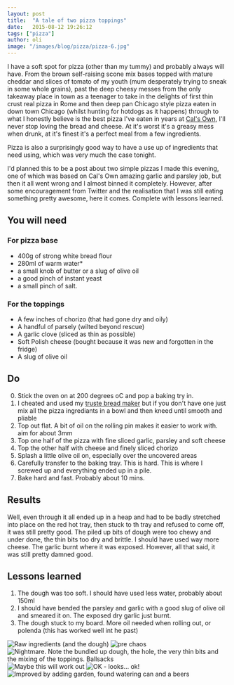 ```yaml
---
layout: post
title:  "A tale of two pizza toppings"
date:   2015-08-12 19:26:12
tags: ["pizza"]
author: oli
image: "/images/blog/pizza/pizza-6.jpg"
---
```


I have a soft spot for pizza (other than my tummy) and probably always will have.  From the brown self-raising scone mix bases topped with mature cheddar and slices of tomato of my youth (mum desperately trying to sneak in some whole grains), past the deep cheesy messes from the only takeaway place in town as a teenager to take in the delights of first thin crust real pizza in Rome and then deep pan Chicago style pizza eaten in down town Chicago (whilst hunting for hotdogs as it happens) through to what I honestly believe is the best pizza I've eaten in years at [Cal's Own](http://www.calsown.co.uk/), I'll never stop loving the bread and cheese.  At it's worst it's a greasy mess when drunk, at it's finest it's a perfect meal from a few ingredients.

Pizza is also a surprisingly good way to have a use up of ingredients that need using, which was very much the case tonight.

I'd planned this to be a post about two simple pizzas I made this evening, one of which was based on Cal's Own amazing garlic and parsley job, but then it all went wrong and I almost binned it completely.  However, after some encouragement from Twitter and the realisation that I was still eating something pretty awesome, here it comes.  Complete with lessons learned.


## You will need

### For pizza base
* 400g of strong white bread flour
* 280ml of warm water*
* a small knob of butter or a slug of olive oil
* a good pinch of instant yeast
* a small pinch of salt.

### For the toppings
* A few inches of chorizo (that had gone dry and oily)
* A handful of parsely (wilted beyond rescue)
* A garlic clove (sliced as thin as possible)
* Soft Polish cheese (bought because it was new and forgotten in the fridge)
* A slug of olive oil

## Do

0. Stick the oven on at 200 degrees oC and pop a baking try in.
1. I cheated and used my [truste bread maker](http://amzn.to/1IHek6v) but if you don't have one just mix all the pizza ingrediants in a bowl and then kneed until smooth and pliable
2. Top out flat. A bit of oil on the rolling pin makes it easier to work with.  aim for about 3mm
3. Top one half of the pizza with fine sliced garlic, parsley and soft cheese
4. Top the other half with cheese and finely sliced chorizo
5. Splash a little olive oil on, especially over the uncovered areas
6. Carefully transfer to the baking tray.  This is hard. This is where I screwed up and everything ended up in a pile.
8. Bake hard and fast.  Probably about 10 mins.

## Results

Well, even through it all ended up in a heap and had to be badly stretched into place on the red hot tray, then stuck to th tray and refused to come off, it was still pretty good.  The piled up bits of dough were too chewy and under done, the thin bits too dry and brittle.  I should have used way more cheese.  The garlic burnt where it was exposed.  However, all that said, it was still pretty damned good.

## Lessons learned

1. The dough was too soft.  I should have used less water, probably about 150ml
2. I should have bended the parsley and garlic with a good slug of olive oil and smeared it on.  The exposed dry garlic just burnt.
3. The dough stuck to my board.  More oil needed when rolling out, or polenda (this has worked well int he past)


![Raw ingredients (and the dough)](/images/blog/pizza/pizza-1.jpg)
![pre chaos](/images/blog/pizza/pizza-2.jpg)
![Nightmare.  Note the bundled up dough, the hole, the very thin bits and the mixing of the toppings. Ballsacks](/images/blog/pizza/pizza-3.jpg)
![Maybe this will work out](/images/blog/pizza/pizza-4.jpg)
![OK - looks... ok!](/images/blog/pizza/pizza-5.jpg)
![Improved by adding garden, found watering can and a beers](/images/blog/pizza/pizza-6.jpg)